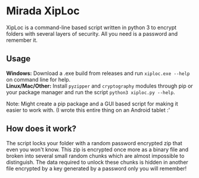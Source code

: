# Mirada XipLoc
XipLoc is a command-line based script written in python 3 to encrypt folders with several layers of security. All you need is a password and remember it.

## Usage
**Windows:** Download a .exe build from releases and run `xiploc.exe --help` on command line for help.<br />
**Linux/Mac/Other:** Install `pyzipper` and `cryptography` modules through pip or your package manager and run the script `python3 xiploc.py --help`.

Note: Might create a pip package and a GUI based script for making it easier to work with.
(I wrote this entire thing on an Android tablet :'

## How does it work?
The script locks your folder with a random password encrypted zip that even you won't know. This zip is encrypted once more as a binary file and broken into several small random chunks which are almost impossible to distinguish. The data required to unlock these chunks is hidden in another file encrypted by a key generated by a password only you will remember!
